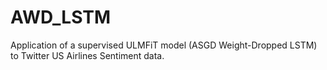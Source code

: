 # AWD_LSTM

Application of a supervised ULMFiT model (ASGD Weight-Dropped LSTM) to Twitter US Airlines Sentiment data.
